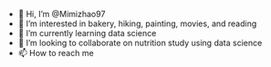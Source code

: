 - 👋 Hi, I’m @Mimizhao97
- 👀 I’m interested in bakery, hiking, painting, movies, and reading
- 🌱 I’m currently learning data science
- 💞️ I’m looking to collaborate on nutrition study using data science
- 📫 How to reach me 

<!---
Mimizhao97/Mimizhao97 is a ✨ special ✨ repository because its `README.md` (this file) appears on your GitHub profile.
You can click the Preview link to take a look at your changes.
--->
